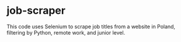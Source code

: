 # job-scraper
This code uses Selenium to scrape job titles from a website in Poland, filtering by Python, remote work, and junior level.

